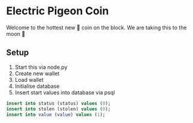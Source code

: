 # Electric Pigeon Coin

Welcome to the hottest new 💩 coin on the block. We are taking this to the moon 🚀

## Setup
1. Start this via node.py
2. Create new wallet
3. Load wallet
4. Initialise database
5. Insert start values into database via psql
```sql
insert into status (status) values (0);
insert into stolen (stolen) values (0);
insert into value (value) values (1);
```